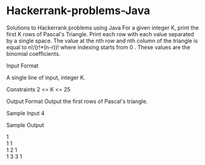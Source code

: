 # Hackerrank-problems-Java
Solutions to Hackerrank problems using Java
For a given integer K, print the first K rows of Pascal's Triangle. Print each row with each value separated by a single space. The value at the nth row and nth column of the triangle is equal to n!/(r!*(n-r))! where indexing starts from 0 . These values are the binomial coefficients.


Input Format

A single line of input, integer K.

Constraints
2 <= K <= 25

Output Format
Output the first rows of Pascal's triangle.

Sample Input
4 

Sample Output

1  
1 1  
1 2 1  
1 3 3 1 
